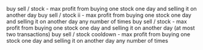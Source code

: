 buy sell / stock - max profit from buying one stock one day and selling it on another day 
buy sell / stock ii - max profit from buying one stock one day and selling it on another day any number of times 
buy sell / stock - max profit from buying one stock one day and selling it on another day (at most two transactions)
buy sell / stock cooldown - max profit from buying one stock one day and selling it on another day any number of times 
